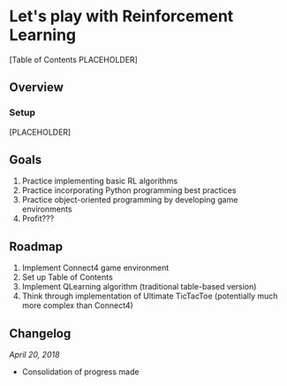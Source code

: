 # Let's play with Reinforcement Learning

[Table of Contents PLACEHOLDER]

## Overview

### Setup
[PLACEHOLDER]

## Goals
1. Practice implementing basic RL algorithms
2. Practice incorporating Python programming best practices
3. Practice object-oriented programming by developing game environments
4. Profit???

## Roadmap
1. Implement Connect4 game environment
2. Set up Table of Contents
3. Implement QLearning algorithm (traditional table-based version)
4. Think through implementation of Ultimate TicTacToe (potentially much more complex than Connect4)

## Changelog
*April 20, 2018*
* Consolidation of progress made

